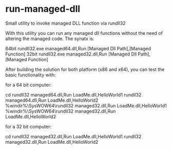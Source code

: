 # run-managed-dll
Small utility to invoke managed DLL function via rundll32

With this utility you can run any managed dll functions without the need of altering the managed code.
The synatx is:

64bit
rundll32.exe managed64.dll,Run [Managed Dll Path],[Managed Function]
32bit
rundll32.exe managed32.dll,Run [Managed Dll Path],[Managed Function]

After building the solution for both platform (x86 and x64), you can test the basic functionality with:

for a 64 bit computer:

cd <Release Folder> 
rundll32 managed64.dll,Run LoadMe.dll,HelloWorld1
rundll32 managed64.dll,Run LoadMe.dll,HelloWorld2
%windir%\SysWOW64\rundll32 managed32.dll,Run LoadMe.dll,HelloWorld1
%windir%\SysWOW64\rundll32 managed32.dll,Run LoadMe.dll,HelloWorld2

for a 32 bit computer:

cd <Release Folder> 
rundll32 managed32.dll,Run LoadMe.dll,HelloWorld1
rundll32 managed32.dll,Run LoadMe.dll,HelloWorld2





